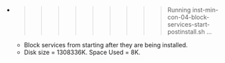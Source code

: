 * >>>>>>>>> Running inst-min-con-04-block-services-start-postinstall.sh ...
  * Block services from starting after they are being installed.
  * Disk size = 1308336K. Space Used = 8K.
